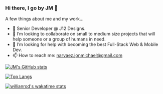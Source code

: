 ### Hi there, I go by JM 👋


A few things about me and my work...

- 🔭 Senior Developer @ J12 Designs.
- 👯 I’m looking to collaborate on small to medium size projects that will help someone or a group of humans in need.
- 🤔 I’m looking for help with becoming the best Full-Stack Web & Mobile Dev.
- 📫 How to reach me: narvaez.jonmichael@gmail.com


[![JM's GitHub stats](https://github-readme-stats.vercel.app/api?username=jmcancode&count_private=true&show_icons=true&theme=dracula)](https://github.com/jmcancode/github-readme-stats)

[![Top Langs](https://github-readme-stats.vercel.app/api/top-langs/?username=jmcancode&theme=dracula&private=true)](https://github.com/anuraghazra/github-readme-stats)

[![willianrod's wakatime stats](https://github-readme-stats.vercel.app/api/wakatime?username=willianrod&theme=dracula&private=true)](https://github.com/jmcancode/github-readme-stats)
